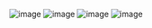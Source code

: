 ![image](https://github.com/user-attachments/assets/dbbca6cb-96c9-41bc-b337-6ac7aca44954)
![image](https://github.com/user-attachments/assets/844d2958-e693-42da-82cf-d9db08a69300)
![image](https://github.com/user-attachments/assets/3f9ba3fa-553f-4474-a661-d87dde12ebad)
![image](https://github.com/user-attachments/assets/42a8496e-7804-4bd6-98c3-49ecc13b0bfd)
